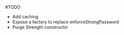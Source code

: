 #TODO

- Add caching
- Expose a factory to replace enforceStrongPassword
- Purge Strength constructor
